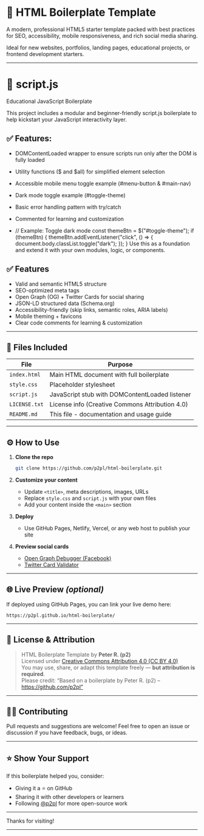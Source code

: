 # 🚀 HTML Boilerplate Template

A modern, professional HTML5 starter template packed with best practices for SEO, accessibility, mobile responsiveness, and rich social media sharing. 

Ideal for new websites, portfolios, landing pages, educational projects, or frontend development starters.

---
# 🧠 script.js
Educational JavaScript Boilerplate

This project includes a modular and beginner-friendly script.js boilerplate to help kickstart your JavaScript interactivity layer.

## ✅ Features:

- DOMContentLoaded wrapper to ensure scripts run only after the DOM is fully loaded

- Utility functions ($ and $all) for simplified element selection

- Accessible mobile menu toggle example (#menu-button & #main-nav)

- Dark mode toggle example (#toggle-theme)

- Basic error handling pattern with try/catch

- Commented for learning and customization

- // Example: Toggle dark mode
   const themeBtn = $("#toggle-theme");
   if (themeBtn) {
   themeBtn.addEventListener("click", () => {
   document.body.classList.toggle("dark");
   });
   }
Use this as a foundation and extend it with your own modules, logic, or components.

## ✅ Features

- Valid and semantic HTML5 structure
- SEO-optimized meta tags
- Open Graph (OG) + Twitter Cards for social sharing
- JSON-LD structured data (Schema.org)
- Accessibility-friendly (skip links, semantic roles, ARIA labels)
- Mobile theming + favicons
- Clear code comments for learning & customization

---

## 📂 Files Included

| File           | Purpose                                               |
|----------------|--------------------------------------------------------|
| `index.html`   | Main HTML document with full boilerplate               |
| `style.css`    | Placeholder stylesheet                                 |
| `script.js`    | JavaScript stub with DOMContentLoaded listener         |
| `LICENSE.txt`  | License info (Creative Commons Attribution 4.0)        |
| `README.md`    | This file - documentation and usage guide              |

---

## ⚙️ How to Use

1. **Clone the repo**
   ```bash
   git clone https://github.com/p2pl/html-boilerplate.git
   ```

2. **Customize your content**
   - Update `<title>`, meta descriptions, images, URLs
   - Replace `style.css` and `script.js` with your own files
   - Add your content inside the `<main>` section

3. **Deploy**
   - Use GitHub Pages, Netlify, Vercel, or any web host to publish your site

4. **Preview social cards**
   - [Open Graph Debugger (Facebook)](https://developers.facebook.com/tools/debug/)
   - [Twitter Card Validator](https://cards-dev.twitter.com/validator)

---

## 🌐 Live Preview *(optional)*

If deployed using GitHub Pages, you can link your live demo here:
```
https://p2pl.github.io/html-boilerplate/
```

---

## 🧾 License & Attribution

> HTML Boilerplate Template by **Peter R. (p2)**  
> Licensed under [Creative Commons Attribution 4.0 (CC BY 4.0)](https://creativecommons.org/licenses/by/4.0/)  
> You may use, share, or adapt this template freely — **but attribution is required**.  
> Please credit:
> “Based on a boilerplate by Peter R. (p2) – https://github.com/p2pl”

---

## 🙋‍♂️ Contributing

Pull requests and suggestions are welcome!
Feel free to open an issue or discussion if you have feedback, bugs, or ideas.

---

## ⭐️ Show Your Support

If this boilerplate helped you, consider:
- Giving it a ⭐️ on GitHub
- Sharing it with other developers or learners
- Following [@p2pl](https://github.com/p2pl) for more open-source work

---

Thanks for visiting!

---
